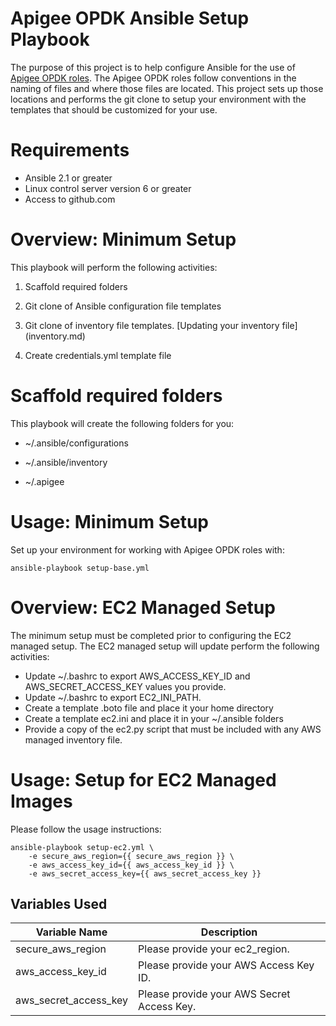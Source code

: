 Apigee OPDK Ansible Setup Playbook
==================================

The purpose of this project is to help configure Ansible for the use of [Apigee OPDK roles](https://github.com/carlosfrias/apigee-opdk-playbook-samples). 
The Apigee OPDK roles follow conventions in the naming of files and where those files are 
located. This project sets up those locations and performs the git clone to setup your 
environment with the templates that should be customized for your use. 

Requirements
============

* Ansible 2.1 or greater
* Linux control server version 6 or greater
* Access to github.com

Overview: Minimum Setup
=======================

This playbook will perform the following activities:

1. Scaffold required folders

1. Git clone of Ansible configuration file templates

1. Git clone of inventory file templates. [Updating your inventory file]
(inventory.md)

1. Create credentials.yml template file

Scaffold required folders
=========================

This playbook will create the following folders for you: 

* ~/.ansible/configurations

* ~/.ansible/inventory

* ~/.apigee

Usage: Minimum Setup
====================

Set up your environment for working with Apigee OPDK roles with: 

    ansible-playbook setup-base.yml

Overview: EC2 Managed Setup
===========================

The minimum setup must be completed prior to configuring the EC2 managed setup. The EC2 managed setup will
update perform the following activities: 
* Update ~/.bashrc to export AWS_ACCESS_KEY_ID and AWS_SECRET_ACCESS_KEY values you provide. 
* Update ~/.bashrc to export EC2_INI_PATH.
* Create a template .boto file and place it your home directory
* Create a template ec2.ini and place it in your ~/.ansible folders
* Provide a copy of the ec2.py script that must be included with any AWS managed inventory file.

Usage: Setup for EC2 Managed Images
===================================

Please follow the usage instructions:

    ansible-playbook setup-ec2.yml \
        -e secure_aws_region={{ secure_aws_region }} \
        -e aws_access_key_id={{ aws_access_key_id }} \
        -e aws_secret_access_key={{ aws_secret_access_key }}

## Variables Used    

Variable Name  | Description |
--- | --- |
secure_aws_region | Please provide your ec2_region. |
aws_access_key_id | Please provide your AWS Access Key ID. |
aws_secret_access_key | Please provide your AWS Secret Access Key. |

